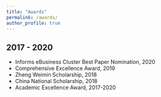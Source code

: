 ```yaml
---
title: "Awards"
permalink: /awards/
author_profile: true
---
```


## 2017 - 2020
- Informs eBusiness Cluster Best Paper Nomination, 2020
- Comprehensive Excellence Award, 2019
- Zheng Weimin Scholarship, 2018
- China National Scholarship, 2018
- Academic Excellence Award, 2017-2020

<!-- {{ post.date | date: '%m %d, %Y' }} -->
